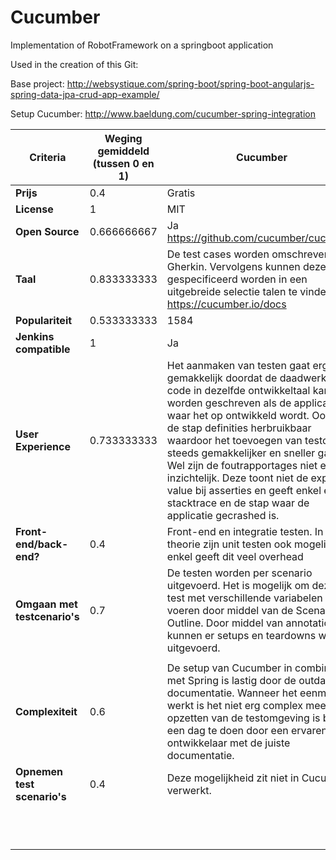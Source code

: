 # Cucumber

Implementation of RobotFramework on a springboot application

Used in the creation of this Git:

Base project: http://websystique.com/spring-boot/spring-boot-angularjs-spring-data-jpa-crud-app-example/

Setup Cucumber: http://www.baeldung.com/cucumber-spring-integration


| **Criteria**                 | **Weging gemiddeld (tussen 0 en 1)** | **Cucumber**                                                                                                                                                                                                                                                                                                                                                                                                                                                                                 | **Waarde** | **Gewogen Waarde** |
|--------------------------|----------------------------------|------------------------------------------------------------------------------------------------------------------------------------------------------------------------------------------------------------------------------------------------------------------------------------------------------------------------------------------------------------------------------------------------------------------------------------------------------------------------------------------|--------|----------------|
| **Prijs**                    | 0.4                              | Gratis                                                                                                                                                                                                                                                                                                                                                                                                                                                                                   | 10     | 4              |
| **License**                  | 1                                | MIT                                                                                                                                                                                                                                                                                                                                                                                                                                                                                      | 10     | 10             |
| **Open Source**              | 0.666666667                      | Ja https://github.com/cucumber/cucumber                                                                                                                                                                                                                                                                                                                                                                                                                                                                                         | 10     | 6.666667       |
| **Taal**                     | 0.833333333                      | De test cases worden omschreven   in Gherkin. Vervolgens kunnen deze gespecificeerd worden in een uitgebreide   selectie talen te vinden op https://cucumber.io/docs                                                                                                                                                                                                                                                                                                                     | 10     | 8.333333       |
| **Populariteit**             | 0.533333333                      | 1584                                                                                                                                                                                                                                                                                                                                                                                                                                                                                     | 9      | 4.8            |
| **Jenkins compatible**       | 1                                | Ja                                                                                                                                                                                                                                                                                                                                                                                                                                                                                       | 10     | 10             |
| **User Experience**          | 0.733333333                      | Het aanmaken van testen gaat erg   gemakkelijk doordat de daadwerkelijke code in dezelfde ontwikkeltaal kan   worden geschreven als de applicatie waar het op ontwikkeld wordt. Ook zijn de   stap definities herbruikbaar waardoor het toevoegen van testcases steeds   gemakkelijker en sneller gaat. Wel zijn de foutrapportages niet erg   inzichtelijk. Deze toont niet de expected value bij asserties en geeft enkel   een stacktrace en de stap waar de applicatie gecrashed is. | 10     | 7.333333       |
| **Front-end/back-end?**      | 0.4                              | Front-end en integratie testen.   In theorie zijn unit testen ook mogelijk, enkel geeft dit veel overhead                                                                                                                                                                                                                                                                                                                                                                                | 8      | 3.2            |
| **Omgaan met testcenario's** | 0.7                              | De testen worden per scenario   uitgevoerd. Het is mogelijk om dezelfde test met verschillende variabelen uit   te voeren door middel van de Scenario Outline. Door middel van annotations   kunnen er setups en teardowns worden uitgevoerd.                                                                                                                                                                                                                                            | 9      | 6.3            |
|                          |                                  |                                                                                                                                                                                                                                                                                                                                                                                                                                                                                          |        |                |
| **Complexiteit**             | 0.6                              | De setup van Cucumber in   combinatie met Spring is lastig door de outdated documentatie. Wanneer het   eenmaal werkt is het niet erg complex meer. Het opzetten van de testomgeving   is binnen een dag te doen door een ervaren ontwikkelaar met de juiste documentatie.                                                                                                                                                                                                               | 5      | 3              |
| **Opnemen test scenario's**  | 0.4                              | Deze mogelijkheid zit niet in   Cucumber verwerkt.                                                                                                                                                                                                                                                                                                                                                                                                                                       | 0      | 0              |
|                          |                                  |                                                                                                                                                                                                                                                                                                                                                                                                                                                                                          |        |                |
|                          |                                  |                                                                                                                                                                                                                                                                                                                                                                                                                                                                                          |        |                |
|                          |                                  |                                                                                                                                                                                                                                                                                                                                                                                                                                                                                          |        |                |
|                          |                                  |                                                                                                                                                                                                                                                                                                                                                                                                                                                                                          |        | **RESULTAAT**      |
|                          |                                  |                                                                                                                                                                                                                                                                                                                                                                                                                                                                                          |        | 63.63333       |
